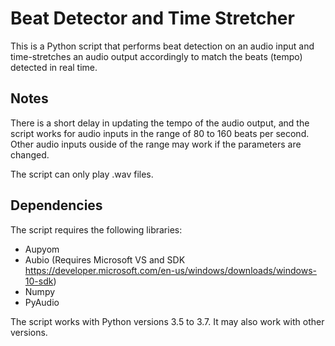 # Beat Detector and Time Stretcher
This is a Python script that performs beat detection on an audio input and time-stretches an audio output accordingly to match the beats (tempo) detected in real time.
## Notes
There is a short delay in updating the tempo of the audio output, and the script works for audio inputs in the range of 80 to 160 beats per second. Other audio inputs ouside of the range may work if the parameters are changed.

The script can only play .wav files.
## Dependencies
The script requires the following libraries:
* Aupyom
* Aubio (Requires Microsoft VS and SDK https://developer.microsoft.com/en-us/windows/downloads/windows-10-sdk)
* Numpy
* PyAudio

The script works with Python versions 3.5 to 3.7. It may also work with other versions.
